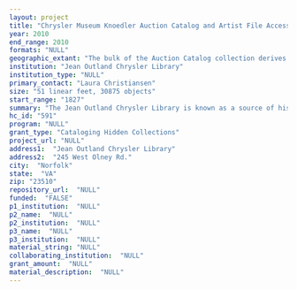 ```yaml
--- 
layout: project 
title: "Chrysler Museum Knoedler Auction Catalog and Artist File Accessibility Project"
year: 2010
end_range: 2010
formats: "NULL"
geographic_extant: "The bulk of the Auction Catalog collection derives from the United States, Canada, United Kingdom, France, Germany, Italy, and other Western European nations. Some catalogs from Australian, Japanese, African and South American sales are also present. The Artist Files include materials from all continents and are in multiple languages, although the bulk relate to North American, European, and Asian artists."
institution: "Jean Outland Chrysler Library"
institution_type: "NULL"
primary_contact: "Laura Christiansen"
size: "51 linear feet, 30875 objects"
start_range: "1827"
summary: "The Jean Outland Chrysler Library is known as a source of historic, rare, and otherwise unobtainable materials key to tracing the provenance of many works of art. In 1977 Walter P. Chrysler, Jr. bought the London art history library of M. Knoedler & Co., Ltd. At the time of its acquisition, this large collection of monographs, reference books, auction and exhibition catalogues, price indices, and periodicals comprised a comprehensive library of every publication of importance in the fields of fine and decorative arts. Two portions of this extremely useful collection, Auction Catalogs and Artist Files, remain uncataloged and undescribed. The Library currently holds 30,875 auction catalogs dating from the early-19th century to the present. Included are catalogs from well-known auction houses such as Christie’s and Sotheby’s, as well as less-known and extinct firms. The physical catalogs are significant research resources because they contain original handwritten annotations of sale prices, newspaper clippings, and notes. Also associated with this collection are 51 linear feet of Artist Files. These files contain materials from the Knoedler Library collection, as well as items gathered by Walter P. Chrysler, Jr. They include manuscript materials and original works of art created by individual artists, records relating to the sale of artworks, clippings from 19th through 21st century periodicals, catalogs and exhibition materials, as well as a wide variety of ephemera."
hc_id: "591"
program: "NULL"
grant_type: "Cataloging Hidden Collections"
project_url: "NULL"
address1:  "Jean Outland Chrysler Library"
address2:  "245 West Olney Rd."
city:  "Norfolk"
state:  "VA"
zip: "23510"
repository_url:  "NULL"
funded:  "FALSE"
p1_institution:  "NULL"
p2_name:  "NULL"
p2_institution:  "NULL"
p3_name:  "NULL"
p3_institution:  "NULL"
material_string: "NULL"
collaborating_institution:  "NULL"
grant_amount:  "NULL"
material_description:  "NULL"
---
```

